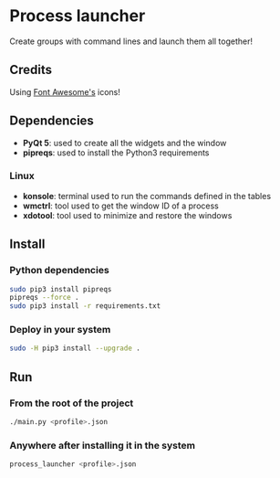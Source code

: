 # Process launcher
Create groups with command lines and launch them all together!

## Credits

Using [Font Awesome's](https://fontawesome.com/license) icons!

## Dependencies

- **PyQt 5**: used to create all the widgets and the window
- **pipreqs**: used to install the Python3 requirements

### Linux
- **konsole**: terminal used to run the commands defined in the tables
- **wmctrl**: tool used to get the window ID of a process
- **xdotool**: tool used to minimize and restore the windows

## Install

### Python dependencies
```bash
sudo pip3 install pipreqs
pipreqs --force .
sudo pip3 install -r requirements.txt
```

### Deploy in your system
```bash
sudo -H pip3 install --upgrade .
```

## Run

### From the root of the project

```bash
./main.py <profile>.json
```

### Anywhere after installing it in the system

```bash
process_launcher <profile>.json
```
